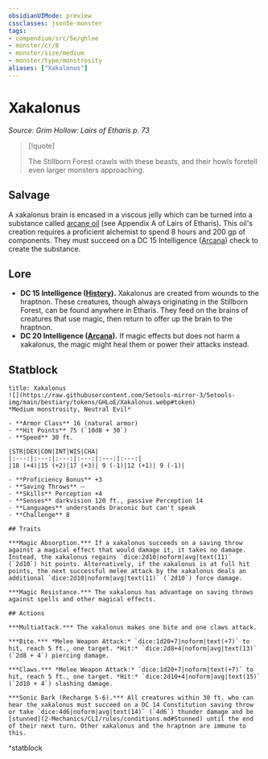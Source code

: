 ```yaml
---
obsidianUIMode: preview
cssclasses: json5e-monster
tags:
- compendium/src/5e/ghloe
- monster/cr/8
- monster/size/medium
- monster/type/monstrosity
aliases: ["Xakalonus"]
---
```

# Xakalonus
*Source: Grim Hollow: Lairs of Etharis p. 73*  

> [!quote]  
> 
> The Stillborn Forest crawls with these beasts, and their howls foretell even larger monsters approaching.

## Salvage

A xakalonus brain is encased in a viscous jelly which can be turned into a substance called [arcane oil](2-Mechanics/CLI/items/arcane-oil-ghloe.md) (see Appendix A of Lairs of Etharis). This oil's creation requires a proficient alchemist to spend 8 hours and 200 gp of components. They must succeed on a DC 15 Intelligence ([Arcana](2-Mechanics/CLI/rules/skills.md#Arcana)) check to create the substance.

## Lore

- **DC 15 Intelligence ([History](2-Mechanics/CLI/rules/skills.md#History)).** Xakalonus are created from wounds to the hraptnon. These creatures, though always originating in the Stillborn Forest, can be found anywhere in Etharis. They feed on the brains of creatures that use magic, then return to offer up the brain to the hraptnon.  
- **DC 20 Intelligence ([Arcana](2-Mechanics/CLI/rules/skills.md#Arcana)).** If magic effects but does not harm a xakalonus, the magic might heal them or power their attacks instead.  

## Statblock

```ad-statblock
title: Xakalonus
![](https://raw.githubusercontent.com/5etools-mirror-3/5etools-img/main/bestiary/tokens/GHLoE/Xakalonus.webp#token)
*Medium monstrosity, Neutral Evil*

- **Armor Class** 16 (natural armor)
- **Hit Points** 75 (`10d8 + 30`)
- **Speed** 30 ft.

|STR|DEX|CON|INT|WIS|CHA|
|:---:|:---:|:---:|:---:|:---:|:---:|
|18 (+4)|15 (+2)|17 (+3)| 9 (-1)|12 (+1)| 9 (-1)|

- **Proficiency Bonus** +3
- **Saving Throws** ⏤
- **Skills** Perception +4
- **Senses** darkvision 120 ft., passive Perception 14
- **Languages** understands Draconic but can't speak
- **Challenge** 8

## Traits

***Magic Absorption.*** If a xakalonus succeeds on a saving throw against a magical effect that would damage it, it takes no damage. Instead, the xakalonus regains `dice:2d10|noform|avg|text(11)` (`2d10`) hit points. Alternatively, if the xakalonus is at full hit points, the next successful melee attack by the xakalonus deals an additional `dice:2d10|noform|avg|text(11)` (`2d10`) force damage.

***Magic Resistance.*** The xakalonus has advantage on saving throws against spells and other magical effects.

## Actions

***Multiattack.*** The xakalonus makes one bite and one claws attack.

***Bite.*** *Melee Weapon Attack:* `dice:1d20+7|noform|text(+7)` to hit, reach 5 ft., one target. *Hit:* `dice:2d8+4|noform|avg|text(13)` (`2d8 + 4`) piercing damage.

***Claws.*** *Melee Weapon Attack:* `dice:1d20+7|noform|text(+7)` to hit, reach 5 ft., one target. *Hit:* `dice:2d10+4|noform|avg|text(15)` (`2d10 + 4`) slashing damage.

***Sonic Bark (Recharge 5-6).*** All creatures within 30 ft. who can hear the xakalonus must succeed on a DC 14 Constitution saving throw or take `dice:4d6|noform|avg|text(14)` (`4d6`) thunder damage and be [stunned](2-Mechanics/CLI/rules/conditions.md#Stunned) until the end of their next turn. Other xakalonus and the hraptnon are immune to this.
```
^statblock